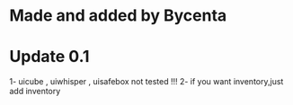 # Made and added by Bycenta

# Update 0.1

1- uicube , uiwhisper , uisafebox not tested !!!
2- if you want inventory,just add inventory

